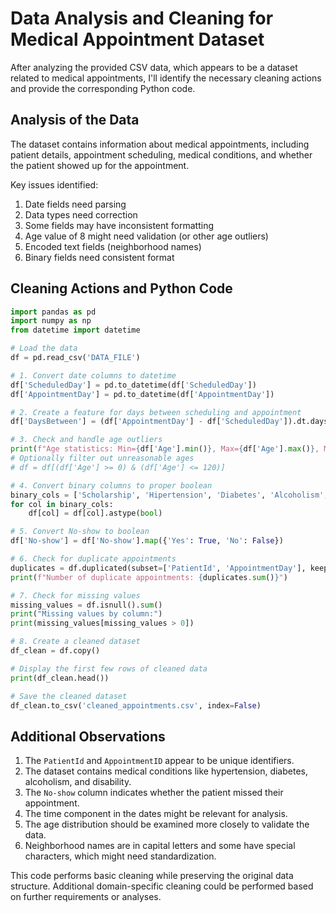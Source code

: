 # Data Analysis and Cleaning for Medical Appointment Dataset

After analyzing the provided CSV data, which appears to be a dataset related to medical appointments, I'll identify the necessary cleaning actions and provide the corresponding Python code.

## Analysis of the Data

The dataset contains information about medical appointments, including patient details, appointment scheduling, medical conditions, and whether the patient showed up for the appointment.

Key issues identified:
1. Date fields need parsing
2. Data types need correction
3. Some fields may have inconsistent formatting
4. Age value of 8 might need validation (or other age outliers)
5. Encoded text fields (neighborhood names)
6. Binary fields need consistent format

## Cleaning Actions and Python Code

```python
import pandas as pd
import numpy as np
from datetime import datetime

# Load the data
df = pd.read_csv('DATA_FILE')

# 1. Convert date columns to datetime
df['ScheduledDay'] = pd.to_datetime(df['ScheduledDay'])
df['AppointmentDay'] = pd.to_datetime(df['AppointmentDay'])

# 2. Create a feature for days between scheduling and appointment
df['DaysBetween'] = (df['AppointmentDay'] - df['ScheduledDay']).dt.days

# 3. Check and handle age outliers
print(f"Age statistics: Min={df['Age'].min()}, Max={df['Age'].max()}, Mean={df['Age'].mean():.2f}")
# Optionally filter out unreasonable ages
# df = df[(df['Age'] >= 0) & (df['Age'] <= 120)]

# 4. Convert binary columns to proper boolean
binary_cols = ['Scholarship', 'Hipertension', 'Diabetes', 'Alcoholism', 'Handcap', 'SMS_received']
for col in binary_cols:
    df[col] = df[col].astype(bool)

# 5. Convert No-show to boolean
df['No-show'] = df['No-show'].map({'Yes': True, 'No': False})

# 6. Check for duplicate appointments
duplicates = df.duplicated(subset=['PatientId', 'AppointmentDay'], keep=False)
print(f"Number of duplicate appointments: {duplicates.sum()}")

# 7. Check for missing values
missing_values = df.isnull().sum()
print("Missing values by column:")
print(missing_values[missing_values > 0])

# 8. Create a cleaned dataset
df_clean = df.copy()

# Display the first few rows of cleaned data
print(df_clean.head())

# Save the cleaned dataset
df_clean.to_csv('cleaned_appointments.csv', index=False)
```

## Additional Observations

1. The `PatientId` and `AppointmentID` appear to be unique identifiers.
2. The dataset contains medical conditions like hypertension, diabetes, alcoholism, and disability.
3. The `No-show` column indicates whether the patient missed their appointment.
4. The time component in the dates might be relevant for analysis.
5. The age distribution should be examined more closely to validate the data.
6. Neighborhood names are in capital letters and some have special characters, which might need standardization.

This code performs basic cleaning while preserving the original data structure. Additional domain-specific cleaning could be performed based on further requirements or analyses.